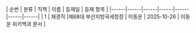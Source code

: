 | 순번 | 분류 | 직책 | 이름 | 등재일 | 등재 항목 | 
|------|------|------|------|------|------|------|
| 1 | 재경직 |제68대 부산지방국세청장 | 이동운 | 2025-10-26 | 이동운 위키백과 문서 |
